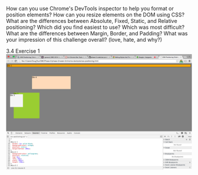 How can you use Chrome's DevTools inspector to help you format or position elements?
How can you resize elements on the DOM using CSS?
What are the differences between Absolute, Fixed, Static, and Relative positioning? Which did you find easiest to use? Which was most difficult?
What are the differences between Margin, Border, and Padding?
What was your impression of this challenge overall? (love, hate, and why?)


3.4 Exercise 1
![3.4.1](imgs/341.png)